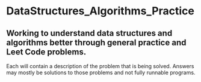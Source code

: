 # DataStructures_Algorithms_Practice
## Working to understand data structures and algorithms better through general practice and Leet Code problems.
Each will contain a description of the problem that is being solved.
Answers may mostly be solutions to those problems and not fully runnable programs.
